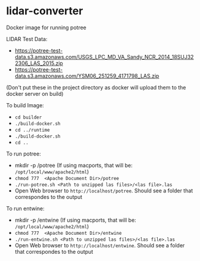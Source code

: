 # lidar-converter

Docker image for running potree

LIDAR Test Data:
 - https://potree-test-data.s3.amazonaws.com/USGS_LPC_MD_VA_Sandy_NCR_2014_18SUJ322306_LAS_2015.zip
 - https://potree-test-data.s3.amazonaws.com/YSM06_251259_4171798_LAS.zip
 
 (Don't put these in the project directory as docker will upload them to the docker server on build)
 
 To build Image:
 
- `cd builder`
- `./build-docker.sh`
- `cd ../runtime`
- `./build-docker.sh`
- `cd ..`

 To run potree:
 -  mkdir -p <Apache Document Dir>/potree 
   (If using macports,  that will be:  `/opt/local/www/apache2/html`)
 - `chmod 777  <Apache Document Dir>/potree`
 - `./run-potree.sh <Path to unzipped las files>/<las file>.las`
 - Open Web browser to `http://localhost/potree`. Should see a folder that correspondes to the output
 
 To run entwine:
 -  mkdir -p <Apache Document Dir>/entwine 
   (If using macports,  that will be:  `/opt/local/www/apache2/html`)
 - `chmod 777  <Apache Document Dir>/entwine`
 - `./run-entwine.sh <Path to unzipped las files>/<las file>.las`
 - Open Web browser to `http://localhost/entwine`. Should see a folder that correspondes to the output
 
 
